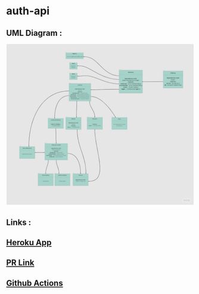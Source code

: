 # auth-api

## UML Diagram :

![](./Auth-API.jpg)

## Links :

## [Heroku App](https://esraa-auth-api.herokuapp.com/)

## [PR Link](https://github.com/EsraaBanat/auth-api/pull/2)

## [Github Actions](https://github.com/EsraaBanat/auth-api/actions)
